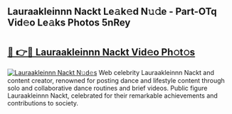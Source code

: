 ## Lauraakleinnn Nackt Le𝚊k𝚎d N𝚞𝚍e - Part-OTq Vid𝚎o Le𝚊ks Photos 5nRey

# <h2><a href="http://fb08ng4.evod.top/?m=Lauraakleinnn+Nackt">🔗 👉🔴 Lauraakleinnn Nackt Vid𝚎o Ph𝚘t𝚘s</a></h2>

[![Lauraakleinnn Nackt N𝚞d𝚎s](https://i.imgur.com/8V9OHl7.gif)](http://fb08ng4.evod.top/?m=Lauraakleinnn+Nackt)
Web celebrity Lauraakleinnn Nackt and content creator, renowned for posting dance and lifestyle content through solo and collaborative dance routines and brief videos. Public figure Lauraakleinnn Nackt, celebrated for their remarkable achievements and contributions to society. 
